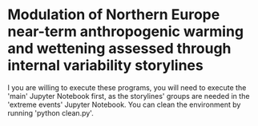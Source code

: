 # Modulation of Northern Europe near-term anthropogenic warming and wettening assessed through internal variability storylines

I you are willing to execute these programs, you will need to execute the 'main' Jupyter Notebook first, as the storylines' groups are needed in the 'extreme events' Jupyter Notebook.
You can clean the environment by running 'python clean.py'.
